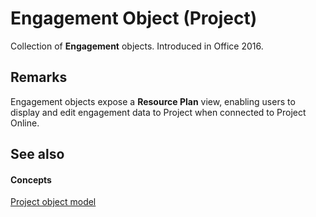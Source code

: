 
# Engagement Object (Project)

Collection of  **Engagement** objects. Introduced in Office 2016.


## Remarks

Engagement objects expose a  **Resource Plan** view, enabling users to display and edit engagement data to Project when connected to Project Online.


## See also


#### Concepts


[Project object model](900b167b-88ec-ea88-15b7-27bb90c22ac6.md)